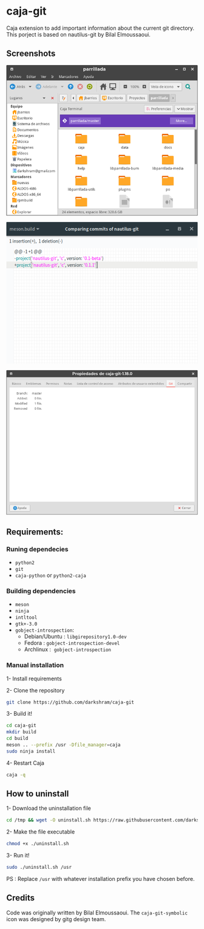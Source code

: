 # caja-git

Caja extension to add important information about the current git directory.
This porject is based on nautilus-git by Bilal Elmoussaoui.

## Screenshots


![Caja main window](screenshots/screenshot1.png?raw=true "Caja main window")

![Compare commits](screenshots/screenshot2.png?raw=true "Compare commits")

![Caja Git tab in properties window](screenshots/screenshot3.png?raw=true "Caja Git tab in properties window")


## Requirements:

### Runing dependecies

- `python2`
- `git`
- `caja-python` or `python2-caja`



### Building dependencies

- `meson`
- `ninja`
- `intltool`
- `gtk+-3.0`
- `gobject-introspection`:
  - Debian/Ubuntu : `libgirepository1.0-dev`
  - Fedora : `gobject-introspection-devel`
  - Archlinux :  `gobject-introspection`

### Manual installation

1- Install requirements

2- Clone the repository

```bash
git clone https://github.com/darkshram/caja-git
```

3- Build it!

```bash
cd caja-git
mkdir build
cd build
meson .. --prefix /usr -Dfile_manager=caja
sudo ninja install
```


4- Restart Caja

```bash
caja -q
```

## How to uninstall

1- Download the uninstallation file

```bash
cd /tmp && wget -O uninstall.sh https://raw.githubusercontent.com/darkshram/caja-git/master/uninstall.sh
```

2- Make the file executable

```bash
chmod +x ./uninstall.sh
```

3- Run it!

```bash
sudo ./uninstall.sh /usr
```

PS : Replace `/usr` with whatever installation prefix you have chosen before.

## Credits

Code was originally written by Bilal Elmoussaoui.
The `caja-git-symbolic` icon was designed by gitg design team.

